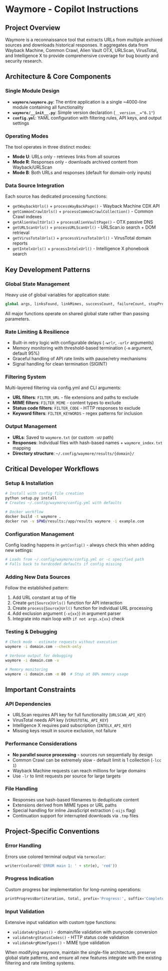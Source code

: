# Waymore - Copilot Instructions

## Project Overview

Waymore is a reconnaissance tool that extracts URLs from multiple archived sources and downloads historical responses. It aggregates data from Wayback Machine, Common Crawl, Alien Vault OTX, URLScan, VirusTotal, and Intelligence X to provide comprehensive coverage for bug bounty and security research.

## Architecture & Core Components

### Single Module Design
- **`waymore/waymore.py`**: The entire application is a single ~4000-line module containing all functionality
- **`waymore/__init__.py`**: Simple version declaration (`__version__="6.1"`)
- **`config.yml`**: YAML configuration with filtering rules, API keys, and output settings

### Operating Modes
The tool operates in three distinct modes:
- **Mode U**: URLs only - retrieves links from all sources
- **Mode R**: Responses only - downloads archived content from Wayback/URLScan  
- **Mode B**: Both URLs and responses (default for domain-only inputs)

### Data Source Integration
Each source has dedicated processing functions:
- `getWaybackUrls()` + `processWayBackPage()` - Wayback Machine CDX API
- `getCommonCrawlUrls()` + `processCommonCrawlCollection()` - Common Crawl indexes  
- `getAlienVaultUrls()` + `processAlienVaultPage()` - OTX passive DNS
- `getURLScanUrls()` + `processURLScanUrl()` - URLScan.io search + DOM retrieval
- `getVirusTotalUrls()` + `processVirusTotalUrl()` - VirusTotal domain reports
- `getIntelxUrls()` + `processIntelxUrl()` - Intelligence X phonebook search

## Key Development Patterns

### Global State Management
Heavy use of global variables for application state:
```python
global args, linksFound, linkMimes, successCount, failureCount, stopProgram
```
All major functions operate on shared global state rather than passing parameters.

### Rate Limiting & Resilience
- Built-in retry logic with configurable delays (`-wrlr`, `-urlr` arguments)
- Memory monitoring with threshold-based termination (`-m` argument, default 95%)
- Graceful handling of API rate limits with pause/retry mechanisms
- Signal handling for clean termination (SIGINT)

### Filtering System
Multi-layered filtering via config.yml and CLI arguments:
- **URL filters**: `FILTER_URL` - file extensions and paths to exclude
- **MIME filters**: `FILTER_MIME` - content types to exclude  
- **Status code filters**: `FILTER_CODE` - HTTP responses to exclude
- **Keyword filters**: `FILTER_KEYWORDS` - regex patterns for inclusion

### Output Management
- **URLs**: Saved to `waymore.txt` (or custom `-oU` path)
- **Responses**: Individual files with hash-based names + `waymore_index.txt` mapping
- **Directory structure**: `~/.config/waymore/results/{domain}/`

## Critical Developer Workflows

### Setup & Installation
```bash
# Install with config file creation
python setup.py install
# Creates ~/.config/waymore/config.yml with defaults

# Docker workflow
docker build -t waymore .
docker run -v $PWD/results:/app/results waymore -i example.com
```

### Configuration Management
Config loading happens in `getConfig()` - always check this when adding new settings:
```python
# Loads from ~/.config/waymore/config.yml or -c specified path
# Falls back to hardcoded defaults if config missing
```

### Adding New Data Sources
Follow the established pattern:
1. Add URL constant at top of file
2. Create `get{Source}Urls()` function for API interaction
3. Create `process{Source}Url()` function for individual URL processing
4. Add exclusion argument (`-x{xx}`) in argument parser
5. Integrate into main loop with `if not args.x{xx}` check

### Testing & Debugging
```bash
# Check mode - estimate requests without execution  
waymore -i domain.com --check-only

# Verbose output for debugging
waymore -i domain.com -v

# Memory monitoring
waymore -i domain.com -m 80  # Stop at 80% memory usage
```

## Important Constraints

### API Dependencies
- URLScan requires API key for full functionality (`URLSCAN_API_KEY`)
- VirusTotal needs API key (`VIRUSTOTAL_API_KEY`) 
- Intelligence X requires paid subscription (`INTELX_API_KEY`)
- Missing keys result in source exclusion, not failure

### Performance Considerations
- **No parallel source processing** - sources run sequentially by design
- Common Crawl can be extremely slow - default limit is 1 collection (`-lcc 1`)
- Wayback Machine requests can reach millions for large domains
- Use `-lr` to limit requests per source for large targets

### File Handling
- Responses use hash-based filenames to deduplicate content
- Extensions derived from MIME types or URL paths
- Special handling for inline JavaScript extraction (`-oijs` flag)
- Continuation support for interrupted downloads via `.tmp` files

## Project-Specific Conventions

### Error Handling
Errors use colored terminal output via `termcolor`:
```python
writerr(colored('ERROR main 1: ' + str(e), 'red'))
```

### Progress Indication  
Custom progress bar implementation for long-running operations:
```python
printProgressBar(iteration, total, prefix='Progress:', suffix='Complete')
```

### Input Validation
Extensive input validation with custom type functions:
- `validateArgInput()` - domain/file validation with punycode conversion
- `validateArgStatusCodes()` - HTTP status code validation  
- `validateArgMimeTypes()` - MIME type validation

When modifying waymore, maintain the single-file architecture, preserve global state patterns, and ensure all new features integrate with the existing filtering and rate limiting systems.